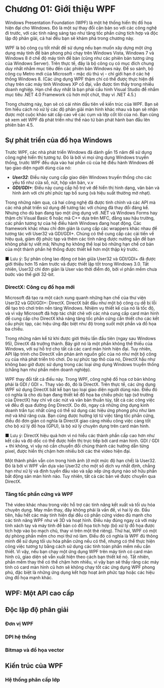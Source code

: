 # Chương 01: Giới thiệu WPF

Windows Presentation Foundation (WPF) là một hệ thống hiển thị đồ họa hiện đại cho Windows. Đó là một sự thay đổi căn bản so với các công nghệ đi trước, với các tính năng sáng tạo như tăng tốc phần cứng tích hợp và độc lập độ phân giải, cả hai đều bạn sẽ khám phá trong chương này.

WPF là bộ công cụ tốt nhất để sử dụng nếu bạn muốn xây dựng một ứng dụng máy tính để bàn phong phú chạy trên Windows Vista, Windows 7 và Windows 8 ở chế độ máy tính để bàn (cũng như các phiên bản tương ứng của Windows Server). Trên thực tế, đây là bộ công cụ có mục đích chung duy nhất nhắm mục tiêu đến các phiên bản Windows này. Để so sánh, bộ công cụ Metro mới của Microsoft - mặc dù thú vị - chỉ giới hạn ở các hệ thống Windows 8. (Các ứng dụng WPF thậm chí có thể được thực hiện để chạy trên các máy tính Windows XP cổ đại, vẫn được tìm thấy trong nhiều doanh nghiệp. Hạn chế duy nhất là bạn phải cấu hình Visual Studio để nhắm mục tiêu .NET 4.0 Framework cũ hơn một chút, thay vì .NET 4.5.)

Trong chương này, bạn sẽ có cái nhìn đầu tiên về kiến trúc của WPF. Bạn sẽ tìm hiểu cách nó xử lý các độ phân giải màn hình khác nhau và bạn sẽ nhận được một cuộc khảo sát cấp cao về các cụm và lớp cốt lõi của nó. Bạn cũng sẽ xem xét WPF đã phát triển như thế nào từ bản phát hành ban đầu lên phiên bản 4.5.

## Sự phát triển của đồ họa Windows

Trước WPF, các nhà phát triển Windows đã dành gần 15 năm để sử dụng công nghệ hiển thị tương tự. Đó là bởi vì mọi ứng dụng Windows truyền thống, trước WPF đều dựa vào hai phần cũ của hệ điều hành Windows để tạo giao diện người dùng của nó:

- ***User32***: Điều này cung cấp giao diện Windows truyền thống cho các yếu tố như cửa sổ, nút, hộp văn bản, v.v
- ***GDI/GDI+***: Điều này cung cấp hỗ trợ vẽ để hiển thị hình dạng, văn bản và hình ảnh với chi phí phức tạp bổ sung (và hiệu suất thường mờ nhạt).

Trong những năm qua, cả hai công nghệ đã được tinh chỉnh và các API mà các nhà phát triển sử dụng để tương tác với chúng đã thay đổi đáng kể. Nhưng cho dù bạn đang tạo một ứng dụng với .NET và Windows Forms hay thậm chí Visual Basic 6 hoặc mã C++ dựa trên MFC, đằng sau hậu trường, các phần tương tự của hệ điều hành Windows đang hoạt động. Các framework khác nhau chỉ đơn giản là cung cấp các wrappers khác nhau để tương tác với User32 và GDI/GDI+. Chúng có thể cung cấp các cải tiến về hiệu quả, giảm độ phức tạp và thêm các tính năng được nướng sẵn để bạn không phải tự viết mã; Nhưng họ không thể loại bỏ những hạn chế cơ bản của một thành phần hệ thống được thiết kế hơn một thập kỷ trước.

■ Lưu ý: Sự phân công lao động cơ bản giữa User32 và GDI/GDI+ đã được giới thiệu hơn 15 năm trước và được thiết lập tốt trong Windows 3.0. Tất nhiên, User32 chỉ đơn giản là User vào thời điểm đó, bởi vì phần mềm chưa bước vào thế giới 32-bit.

### DirectX: Công cụ đồ họa mới

Microsoft đã tạo ra một cách xung quanh những hạn chế của thư viện User32 và GDI/GDI+: DirectX. DirectX bắt đầu như một bộ công cụ dễ bị lỗi để tạo trò chơi trên nền tảng Windows. Nhiệm vụ thiết kế của nó là tốc độ, và vì vậy Microsoft đã hợp tác chặt chẽ với các nhà cung cấp card màn hình để cung cấp cho DirectX khả năng tăng tốc phần cứng cần thiết cho các kết cấu phức tạp, các hiệu ứng đặc biệt như độ trong suốt một phần và đồ họa ba chiều.

Trong những năm kể từ khi được giới thiệu lần đầu tiên (ngay sau Windows 95), DirectX đã trưởng thành. Bây giờ nó là một phần không thể thiếu của Windows, với sự hỗ trợ cho tất cả các card màn hình hiện đại. Tuy nhiên, API lập trình cho DirectX vẫn phản ánh nguồn gốc của nó như một bộ công cụ của nhà phát triển trò chơi. Do sự phức tạp thô của nó, DirectX hầu như không bao giờ được sử dụng trong các loại ứng dụng Windows truyền thống (chẳng hạn như phần mềm doanh nghiệp).

WPF thay đổi tất cả điều này. Trong WPF, công nghệ đồ họa cơ bản không phải là GDI / GDI +. Thay vào đó, đó là DirectX. Trên thực tế, các ứng dụng WPF sử dụng DirectX bất kể bạn tạo loại giao diện người dùng nào. Điều đó có nghĩa là cho dù bạn đang thiết kế đồ họa ba chiều phức tạp (sở trường của DirectX) hay chỉ vẽ các nút và văn bản thuần túy, tất cả các công việc vẽ đều đi qua đường ống DirectX. Do đó, ngay cả những ứng dụng kinh doanh trần tục nhất cũng có thể sử dụng các hiệu ứng phong phú như làm mờ và khử răng cưa. Bạn cũng được hưởng lợi từ việc tăng tốc phần cứng, điều đó đơn giản có nghĩa là DirectX giao càng nhiều công việc càng tốt cho bộ xử lý đồ họa (GPU), là bộ xử lý chuyên dụng trên card màn hình.

■ Lưu ý: DirectX hiệu quả hơn vì nó hiểu các thành phần cấp cao hơn như kết cấu và độ dốc có thể được hiển thị trực tiếp bởi card màn hình. GDI / GDI + thì không, vì vậy nó cần chuyển đổi chúng thành các hướng dẫn từng pixel, được hiển thị chậm hơn nhiều bởi các thẻ video hiện đại.

Một thành phần vẫn còn trong hình ảnh (ở một mức độ hạn chế) là User32. Đó là bởi vì WPF vẫn dựa vào User32 cho một số dịch vụ nhất định, chẳng hạn như xử lý và định tuyến đầu vào và sắp xếp ứng dụng nào sở hữu phần bất động sản màn hình nào. Tuy nhiên, tất cả các bản vẽ được chuyển qua DirectX.

### Tăng tốc phần cứng và WPF

Thẻ video khác nhau trong việc hỗ trợ các tính năng kết xuất và tối ưu hóa chuyên dụng. May mắn thay, đây không phải là vấn đề, vì hai lý do. Đầu tiên, hầu hết các máy tính hiện đại đều có phần cứng video đủ mạnh cho các tính năng WPF như vẽ 3D và hoạt hình. Điều này đúng ngay cả với máy tính xách tay và máy tính để bàn có đồ họa tích hợp (bộ xử lý đồ họa được tích hợp vào bo mạch chủ, thay vì trên một thẻ riêng). Thứ hai, WPF có một dự phòng phần mềm cho mọi thứ nó làm. Điều đó có nghĩa là WPF đủ thông minh để sử dụng tối ưu hóa phần cứng nếu có thể, nhưng có thể thực hiện công việc tương tự bằng cách sử dụng các tính toán phần mềm nếu cần thiết. Vì vậy, nếu bạn chạy một ứng dụng WPF trên máy tính có card màn hình cũ, giao diện sẽ vẫn xuất hiện theo cách bạn thiết kế nó. Tất nhiên, phần mềm thay thế có thể chậm hơn nhiều, vì vậy bạn sẽ thấy rằng các máy tính có card màn hình cũ hơn sẽ không chạy tốt các ứng dụng WPF phong phú, đặc biệt là những ứng dụng kết hợp hoạt ảnh phức tạp hoặc các hiệu ứng đồ họa mạnh khác.

## WPF: Một API cao cấp

## Độc lập độ phân giải

### Đơn vị WPF

### DPI hệ thống

### Bitmap và đồ họa vector

## Kiến trúc của WPF

### Hệ thống phân cấp lớp
